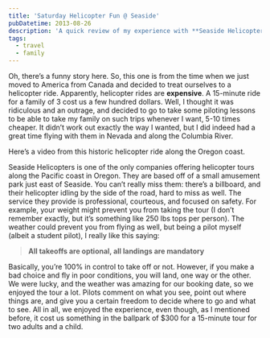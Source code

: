 ```yaml
---
title: 'Saturday Helicopter Fun @ Seaside'
pubDatetime: 2013-08-26
description: 'A quick review of my experience with **Seaside Helicopters **and where I ended up flying with them just once.'
tags:
  - travel
  - family
---
```


Oh, there’s a funny story here. So, this one is from the time when we just moved to America from Canada and decided to treat ourselves to a helicopter ride. Apparently, helicopter rides are **expensive**. A 15-minute ride for a family of 3 cost us a few hundred dollars. Well, I thought it was ridiculous and an outrage, and decided to go to take some piloting lessons to be able to take my family on such trips whenever I want, 5-10 times cheaper. It didn’t work out exactly the way I wanted, but I did indeed had a great time flying with them in Nevada and along the Columbia River.

Here’s a video from this historic helicopter ride along the Oregon coast.

<!-- <YouTube youTubeId="rpSmobOhiVQ" /> -->

Seaside Helicopters is one of the only companies offering helicopter tours along the Pacific coast in Oregon. They are based off of a small amusement park just east of Seaside. You can’t really miss them: there’s a billboard, and their helicopter idling by the side of the road, hard to miss as well. The service they provide is professional, courteous, and focused on safety. For example, your weight might prevent you from taking the tour (I don’t remember exactly, but it’s something like 250 lbs tops per person). The weather could prevent you from flying as well, but being a pilot myself (albeit a student pilot), I really like this saying:

> **All takeoffs are optional, all landings are mandatory**

Basically, you’re 100% in control to take off or not. However, if you make a bad choice and fly in poor conditions, you will land, one way or the other. We were lucky, and the weather was amazing for our booking date, so we enjoyed the tour a lot. Pilots comment on what you see, point out where things are, and give you a certain freedom to decide where to go and what to see. All in all, we enjoyed the experience, even though, as I mentioned before, it cost us something in the ballpark of $300 for a 15-minute tour for two adults and a child.
